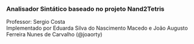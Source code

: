 <h3>Analisador Sintático baseado no projeto Nand2Tetris</h3>
Professor: Sergio Costa <br/>
Implementado por Eduarda Silva do Nascimento Macedo e João Augusto Ferreira Nunes de Carvalho (@joaorty) 
<br/>
